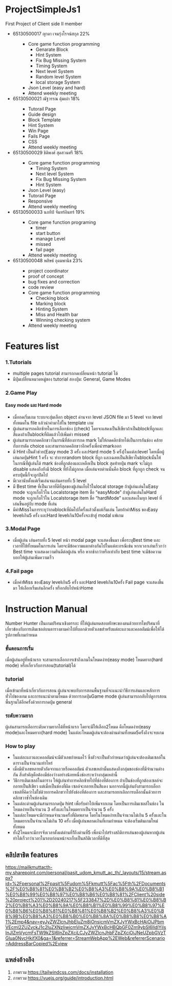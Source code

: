 # ProjectSimpleJs1
First Project of Client side II
member
<ul>
<li>65130500017 ญาดา เจนรุ่งโรจน์สกุล 22%<ul>

- Core game function programming
  - Genarate Block
  - Hint System
  - Fix Bug Missing System
  - Timing System
  - Next level System
  - Random level System
  - local storage System
- Json Level (easy and hard)
- Attend weekly meeting
  </ul></li>

<li>65130500021 ณัฐวรรณ คุ้มเผ่า 18%<ul>

- Tutorail Page
- Guide design
- Block Template
- Hint System
- Win Page 
- Fails Page
- CSS
- Attend weekly meeting
  </ul></li>
  
<li>65130500029 ธิติพงศ์ สุดสวนศรี 18%<ul>

- Core game function programming 
  - Timing System
  - Next level System
  - Fix Bug Missing System
  - Hint System
- Json Level (easy)
- Tutorail Page
- Responsive
- Attend weekly meeting
</ul></li>

<li>65130500033 นภทีป์ จันทร์อินทร์ 19%<ul>
  
  - Core game function programing
    - timer
    - start button
    - manage Level
    - missed
    - fail page
  - Attend weekly meeting 
  </ul></li>
  
<li>65130500048 พสิษธ์ อุดมพานิช 23%<ul>
  
- project coordinator
- proof of concept
- bug fixes and correction
- code review
- Core game function programming 
  - Checking block
  - Marking block
  - Hinting System
  - Miss and Health bar
  - Winning checking system
- Attend weekly meeting
</ul></li>


</ul>

# Features list
### 1.Tutorials 
* multiple pages tutorial สามารถกดเปลี่ยนหน้า tutorial ได้
* มีปุ่มเปลี่ยนหมวดหมู่ของ tutorial สองปุ่ม: General, Game Modes

### 2.Game Play
#### Easy mode และ Hard mode
* เมื่อกดเริ่มเกม ระบบจะสุ่มเลือก object ด่านจาก level JSON file มา 5 level จาก level ทั้งหมดใน file แล้วนำค่ามาใส่ใน template เกม
* ผู้เล่นสามารถคลิกซ้ายในการเลือกช่อง (check) โดยจะแสดงเป็นสีเขียวถ้าเป็นblockที่ถูกและ สีแดงถ้าเป็นblockที่ผิดแล้วไปเพิ่มค่า missed
* ผู้เล่นสามารถกดคลิกขวาในกรณีที่ต้องการกด mark ไม่ให้กดคลิกซ้ายได้เป็นการกันช่อง คล้ายกับการตัด choice และสามารถกดคลิกขวาอีกครั้งเพื่อนำmarkออก
* มี Hint เป็นตัวช่วย(Easy mode 3 ครั้ง และHard mode 5 ครั้ง)ในแต่ละlevel โดยเมื่อผู้เล่นกดปุ่มHint 1 ครั้ง จะ ทำการrandom block ที่ถูก และเฉลยเป็นสีเขียวในblockนั้นให้ ในกรณีที่ผู้เล่นได้ mark ช่องที่ถูกต้องและเหลือเป็น block สุดท้ายปุ่ม mark จะไม่ถูก disable แสดงถึงยังมี block ที่ยังไม่ถูกกด เมื่อเล่นจบด่านนั่นคือ block ที่ถูกถูก check จนครบปุ่มนี้ก็จะถูกปิดไป
* มีเวลานับตั้งแต่เริ่มเล่นจนเล่นครบทั้ง 5 level
* มี Best time ที่เป็นเวลาที่ดีที่สุดของผู้เล่นเก็บไว้ในlocal storage ถ้าผู้เล่นเล่นในEasy mode จะถูกเก็บไว้ใน Localstorage item ชื่อ “easyMode” ถ้าผู้เล่นเล่นในHard mode จะถูกเก็บไว้ใน Localstorage item ชื่อ “hardMode” และแสดงในทุก level ที่เล่นขึ้นอยู่กับ mode ที่เล่น
* มีค่าMissในการระบุว่ากดblockที่ผิดไปกี่ครั้งแล้วตั้งแต่เริ่มเล่น โดยถ้าค่าMiss ของEasy levelเกิน5 ครั้ง และHard levelเกิน10ครั้งจะเข้าสู่ modal แพ้เกม

### 3.Modal Page
* เมื่อผู้เล่น เล่นครบทั้ง 5 level หน้า modal page จะแสดงขึ้นมา เพื่อระบุBest time และ เวลาที่ใช้ทั้งหมดในการเล่น โดยจะมีข้อความแตกต่างกันไปในแต่ละกรณีเช่น หากเวลาเล่นเร็วกว่า Best time จะแสดงความยินดีต่อผู้เล่น หรือ หากช้ากว่าหรือเท่ากับ best time จะมีข้อความบอกให้ผู้เล่นเพิ่มความเร็ว

### 4.Fail page
* เมื่อค่าMiss ของEasy levelเกิน5 ครั้ง และHard levelเกิน10ครั้ง Fail page จะแสดงขึ้นมา ให้เลือกเริ่มเล่นอีกครั้ง หรือกลับไปหน้าHome
  
# Instruction Manual
Number Hunter เป็นเกมปริศนาเชิงตรรกะ ที่ให้ผู้เล่นทดสอบทักษะของตนด้วยการไขปริศนาที่เกี่ยวข้องกับการเติมเซลล์บนตารางตามคำใบ้ที่บอกด้วยตัวเลขสำหรับแต่ละแถวและคอลลัมน์เพื่อให้ได้รูปภาพที่เกมกำหนด
### ขั้นตอนการเริ่ม
เมื่อผู้เล่นอยู่ที่หน้าแรก จะสามารถเลือกการเข้าถึงเกมในโหมดง่าย(easy mode) โหมดยาก(hard mode) หรือเกี่ยวกับการสอน(tutorial)ได้
### tutorial
เมื่อเข้ามาที่หน้าเกี่ยวกับการสอน ผู้เล่นจะพบกับการสอนพื้นฐานที่จะแนะนำวิธีการเล่นและหลักการทั่วไปของเกม และการแนะนำตามโหมด ด้วยการกดปุ่มGame mode ผู้เล่นสามารถกลับไปดูการสอนพื้นฐานได้อีกครั้งด้วยการกดปุ่ม general 
### ระดับความยาก
ผู้เล่นสามารถเลือกระดับความยากได้ที่หน้าแรก โดยจะมีให้เลือก2โหมด คือโหมดง่าย(easy mode)และโหมดยาก(hard mode) ในแต่ละโหมดผู้เล่นจะต้องผ่านด่านทั้งหมด5ครั้งถึงจะจบเกม
### How to play
- ในแต่ละแถวและคอลลัมน์จะมีตัวเลขกำหนดไว้ ซึ่งตัวจะเป็นตัวกำหนดว่าผู้เล่นจะต้องเติมเซลล์ในตารางเป็นจำนวนเท่าไหร่
- เมื่อมีตัวเลขหลายตัวถัดจากแถวหรือคอลลัมน์ ตัวเลขเหล่านั้นแสดงถึงกลุ่มของช่องที่มีจำนวนต่างกัน สิ่งสำคัญคือต้องมีช่องว่างอย่างน้อยหนึ่งช่องระหว่างกลุ่มเหล่านี้
- วิธีการเติมเซลล์ในตาราง ให้ผู้เล่นทำการคลิกซ้ายไปที่ช่องที่ต้องการ ถ้าเป็นช่องที่ถูกต้องเซลล์จะกลายเป็นสีเขียว แต่เมื่อเป็นช่องที่ผิด เซลล์จะกลายเป็นสีแดง นอกจากนี้ผู้เล่นยังสามารถบล็อกเซลล์ที่คิดว่าไม่ใช่ด้วยการคลิกขวาไปยังช่องที่ต้องการ และสามารถยกเลิกการบล็อกนั้นด้วยการคลิกขวาซ้ำในช่องเดิม
- ในแต่ละด่านผู้เล่นสามารถกดปุ่ม hint เพื่อรับคำใบ้เพิ่มจากเกม โดยเป็นการเติมเซลล์ในช่อง ในโหมดง่ายเป็นจำนวน 3 ครั้งและในโหมดยากเป็นจำนวน 5 ครั้ง
- ในแต่ละโหมดจะมีกำหนดจำนวนครั้งที่ผิดพลาด โดยในโหมดง่ายเป็นจำนวนไม่เกิน 5 ครั้งและในโหมดยากเป็นจำนวนไม่เกิน 10 ครั้ง เมื่อผู้เล่นพลาดเกินที่เกมกำหนด จะต้องเริ่มต้นเกมใหม่ทั้งหมด
- ทั้ง2โหมดจะมีการจับเวลาตั้งแต่ด่านที่1ถึงด่านที่5 เพื่อนำไปสร้างสถิติการเล่นของผู้เล่นหากผู้เล่นทำได้เร็วกว่าเวลาในรอบก่อนหน้าจะเก็บเป็นสถิติเวลาที่ดีที่สุด


## คลิปสาธิต features
https://mailkmuttacth-my.sharepoint.com/personal/pasit_udom_kmutt_ac_th/_layouts/15/stream.aspx?id=%2Fpersonal%2Fpasit%5Fudom%5Fkmutt%5Fac%5Fth%2FDocuments%2F%E0%B8%81%E0%B8%B2%E0%B8%A3%E0%B8%9A%E0%B8%B1%E0%B8%99%E0%B8%97%E0%B8%B6%E0%B8%81%2FClient%20side%20project%201%2D20240217%5F233847%2D%E0%B8%81%E0%B8%B2%E0%B8%A3%E0%B8%9A%E0%B8%B1%E0%B8%99%E0%B8%97%E0%B8%B6%E0%B8%81%E0%B8%81%E0%B8%B2%E0%B8%A3%E0%B8%9B%E0%B8%A3%E0%B8%B0%E0%B8%8A%E0%B8%B8%E0%B8%A1%2Emp4&nav=eyJyZWZlcnJhbEluZm8iOnsicmVmZXJyYWxBcHAiOiJPbmVEcml2ZUZvckJ1c2luZXNzIiwicmVmZXJyYWxBcHBQbGF0Zm9ybSI6IldlYiIsInJlZmVycmFsTW9kZSI6InZpZXciLCJyZWZlcnJhbFZpZXciOiJNeUZpbGVzTGlua0NvcHkifX0&ga=1&referrer=StreamWebApp%2EWeb&referrerScenario=AddressBarCopied%2Eview


## แหล่งอ้างอิง
1. ภาพรวม https://tailwindcss.com/docs/installation
2. ภาพรวม https://vuejs.org/guide/introduction.html




